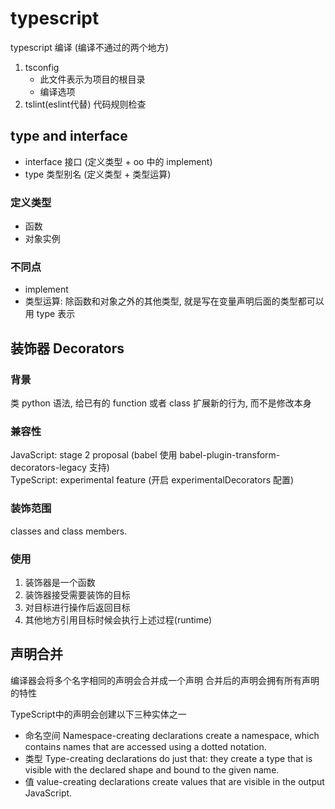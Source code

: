 # typescript

typescript 编译 (编译不通过的两个地方)

1. tsconfig
    - 此文件表示为项目的根目录
    - 编译选项
2. tslint(eslint代替) 代码规则检查

## type and interface

- interface 接口 (定义类型 + oo 中的 implement)
- type 类型别名 (定义类型 + 类型运算)

### 定义类型

- 函数
- 对象实例

### 不同点

- implement
- 类型运算: 除函数和对象之外的其他类型, 就是写在变量声明后面的类型都可以用 type 表示

## 装饰器 Decorators

### 背景

类 python 语法, 给已有的 function 或者 class 扩展新的行为, 而不是修改本身

### 兼容性

JavaScript: stage 2 proposal (babel 使用 babel-plugin-transform-decorators-legacy 支持)  
TypeScript: experimental feature (开启 experimentalDecorators 配置)

### 装饰范围

classes and class members.

### 使用

1. 装饰器是一个函数
2. 装饰器接受需要装饰的目标
3. 对目标进行操作后返回目标
4. 其他地方引用目标时候会执行上述过程(runtime)

## 声明合并

编译器会将多个名字相同的声明会合并成一个声明
合并后的声明会拥有所有声明的特性

TypeScript中的声明会创建以下三种实体之一

- 命名空间 Namespace-creating declarations create a namespace, which contains names that are accessed using a dotted notation.
- 类型 Type-creating declarations do just that: they create a type that is visible with the declared shape and bound to the given name.
- 值 value-creating declarations create values that are visible in the output JavaScript.
